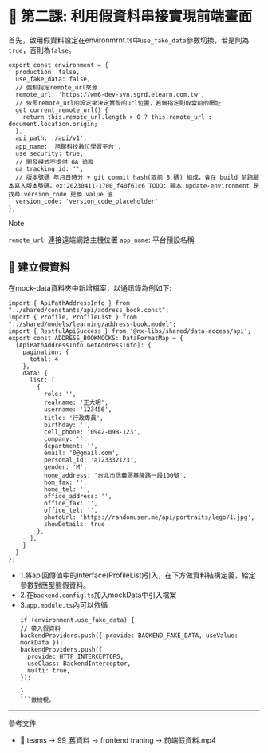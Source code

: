 # 📌 第二課: 利用假資料串接實現前端畫面

首先，啟用假資料設定在environmrnt.ts中`use_fake_data`參數切換，若是則為`true`，否則為`false`。

```
export const environment = {
  production: false,
  use_fake_data: false,
  // 強制指定remote_url來源
  remote_url: 'https://wm6-dev-svn.sgrd.elearn.com.tw',
  // 依照remote_url的設定來決定實際的url位置，若無指定則取當前的網址
  get current_remote_url() {
    return this.remote_url.length > 0 ? this.remote_url : document.location.origin;
  },
  api_path: '/api/v1',
  app_name: '旭聯科技數位學習平台',
  use_security: true,
  // 開發模式不提供 GA 追蹤
  ga_tracking_id: '',
  // 版本號碼 年月日時分 + git commit hash(取前 8 碼) 組成，會在 build 前跑腳本寫入版本號碼。ex:20230411-1700_f40f61c6 TODO: 腳本 update-environment 是找尋 version_code 更換 value 值
  version_code: 'version_code_placeholder'
};
```

>[!NOTE]
>`remote_url`: 連接遠端網路主機位置
>`app_name`: 平台預設名稱

## **📌 建立假資料**
在mock-data資料夾中新增檔案，以通訊錄為例如下:
```
import { ApiPathAddressInfo } from "../shared/constants/api/address_book.const";
import { Profile, ProfileList } from "../shared/models/learning/address-book.model";
import { RestfulApiSuccess } from '@nx-libs/shared/data-access/api';
export const ADDRESS_BOOKMOCKS: DataFormatMap = {
  [ApiPathAddressInfo.GetAddressInfo]: {
    pagination: {
      total: 4
    },
    data: {
      list: [
        {
          role: '',
          realname: '王大明',
          username: '123456',
          title: '行政專員',
          birthday: '',
          cell_phone: '0942-098-123',
          company: '',
          department: '',
          email: '0@gmail.com',
          personal_id: 'a123332123',
          gender: 'M',
          home_address: '台北市信義區基隆路一段100號',
          hom_fax: '',
          home_tel: '',
          office_address: '',
          office_fax: '',
          office_tel: '',
          photoUrl: 'https://randomuser.me/api/portraits/lego/1.jpg',
          showDetails: true
        },
      ],
    }
  }
};
```
- 1.將api回傳值中的interface(ProfileList)引入，在下方做資料結構定義，給定參數對應型態假資料。
- 2.在`backend.config.ts`加入mockData中引入檔案
- 3.`app.module.ts`內可以依循
  ```
  if (environment.use_fake_data) {
  // 帶入假資料
  backendProviders.push({ provide: BACKEND_FAKE_DATA, useValue: mockData });
  backendProviders.push({
    provide: HTTP_INTERCEPTORS,
    useClass: BackendInterceptor,
    multi: true,
  });

  }
  ```做檢視。
---
參考文件
- 📌 teams -> 99_舊資料 -> frontend traning -> 前端假資料.mp4



